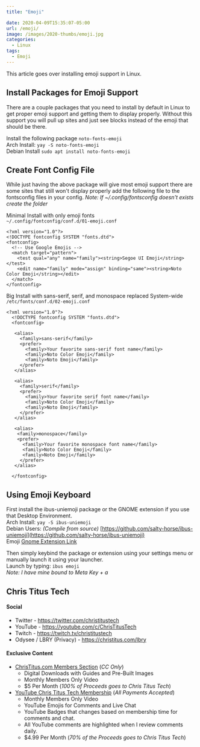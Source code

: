 ```yaml
---
title: "Emoji"

date: 2020-04-09T15:35:07-05:00
url: /emoji/
image: /images/2020-thumbs/emoji.jpg
categories:
  - Linux
tags:
  - Emoji
---
```

This article goes over installing emoji support in Linux. 
<!--more-->

## Install Packages for Emoji Support
There are a couple packages that you need to install by default in Linux to get proper emoji support and getting them to display properly. Without this support you will pull up sites and just see blocks instead of the emoji that should be there. 

Install the following package `noto-fonts-emoji`  
Arch Install: `yay -S noto-fonts-emoji`  
Debian Install `sudo apt install noto-fonts-emoji`

## Create Font Config File
While just having the above package will give most emoji support there are some sites that still won't display properly add the following file to the fontsconfig files in your config. _Note: If ~/.config/fontsconfig doesn't exists create the folder_

Minimal Install with only emoji fonts  
`~/.config/fontconfig/conf.d/01-emoji.conf`
```
<?xml version="1.0"?>
<!DOCTYPE fontconfig SYSTEM "fonts.dtd">
<fontconfig>
  <!-- Use Google Emojis -->
  <match target="pattern">
    <test qual="any" name="family"><string>Segoe UI Emoji</string></test>
    <edit name="family" mode="assign" binding="same"><string>Noto Color Emoji</string></edit>
  </match>
</fontconfig>
```

Big Install with sans-serif, serif, and monospace replaced System-wide  
`/etc/fonts/conf.d/02-emoji.conf`

```
<?xml version="1.0"?>
  <!DOCTYPE fontconfig SYSTEM "fonts.dtd">
  <fontconfig>

   <alias>
     <family>sans-serif</family>
     <prefer>
       <family>Your favorite sans-serif font name</family>
       <family>Noto Color Emoji</family>
       <family>Noto Emoji</family>
     </prefer> 
   </alias>

   <alias>
     <family>serif</family>
     <prefer>
       <family>Your favorite serif font name</family>
       <family>Noto Color Emoji</family>
       <family>Noto Emoji</family>
     </prefer>
   </alias>

   <alias>
    <family>monospace</family>
    <prefer>
      <family>Your favorite monospace font name</family>
      <family>Noto Color Emoji</family>
      <family>Noto Emoji</family>
     </prefer>
   </alias>

  </fontconfig>
```

## Using Emoji Keyboard
First install the ibus-uniemoji package or the GNOME extension if you use that Desktop Environment.  
Arch Install: `yay -S ibus-uniemoji`  
Debian Users: _(Compile from source)_ [https://github.com/salty-horse/ibus-uniemoji](https://github.com/salty-horse/ibus-uniemoji)  
Emoji [Gnome Extension Link](https://extensions.gnome.org/extension/1162/emoji-selector/)

Then simply keybind the package or extension using your settings menu or manually launch it using your launcher.  
Launch by typing: `ibus emoji`  
_Note: I have mine bound to Meta Key + a_


## Chris Titus Tech

#### Social

- Twitter - <https://twitter.com/christitustech>
- YouTube - <https://youtube.com/c/ChrisTitusTech>
- Twitch - <https://twitch.tv/christitustech>
- Odysee / LBRY (Privacy) - <https://christitus.com/lbry>

#### Exclusive Content

- [ChrisTitus.com Members Section][1] (_CC Only_)
  - Digital Downloads with Guides and Pre-Built Images
  - Monthly Members Only Video
  - $5 Per Month (_100% of Proceeds goes to Chris Titus Tech_)
- [YouTube Chris Titus Tech Membership][2] (_All Payments Accepted_)
  - Monthly Members Only Video
  - YouTube Emojis for Comments and Live Chat
  - YouTube Badges that changes based on membership time for comments and chat.
  - All YouTube comments are highlighted when I review comments daily. 
  - $4.99 Per Month (_70% of the Proceeds goes to Chris Titus Tech_)

 [1]: https://portal.christitus.com
 [2]: https://christitus.com/join